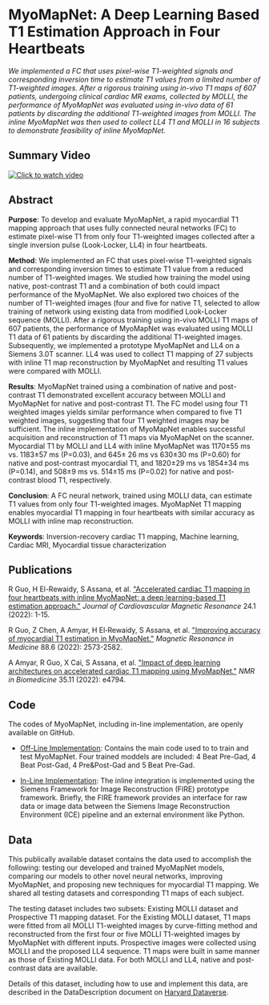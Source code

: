 # MyoMapNet: A Deep Learning Based T1 Estimation Approach in Four Heartbeats

*We implemented a FC that uses pixel-wise T1-weighted signals and corresponding inversion time to estimate T1 values from a limited number of T1-weighted images. After a rigorous training using in-vivo T1 maps of 607 patients, undergoing clinical cardiac MR exams, collected by MOLLI, the performance of MyoMapNet was evaluated using in-vivo data of 61 patients by discarding the additional T1-weighted images from MOLLI. The inline MyoMapNet was then used to collect LL4 T1 and MOLLI in 16 subjects to demonstrate feasibility of inline MyoMapNet.*

## Summary Video

[![Click to watch video](https://img.youtube.com/vi/zrQ7A0B26E0/maxresdefault.jpg)](http://www.youtube.com/watch?v=zrQ7A0B26E0 "A Guide To Deploying Deep Learning Models On Scanner: A Case Study With MyoMapNet")

## Abstract

**Purpose**: To develop and evaluate MyoMapNet, a rapid myocardial T1 mapping approach that uses fully connected neural networks (FC) to estimate pixel-wise T1 from only four T1-weighted images collected after a single inversion pulse (Look-Locker, LL4) in four heartbeats.

**Method**: We implemented an FC that uses pixel-wise T1-weighted signals and corresponding inversion times to estimate T1 value from a reduced number of T1-weighted images. We studied how training the model using native, post-contrast T1 and a combination of both could impact performance of the MyoMapNet. We also explored two choices of the number of T1-weighted images (four and five for native T1, selected to allow training of network using existing data from modified Look-Locker sequence (MOLLI). After a rigorous training using in-vivo MOLLI T1 maps of 607 patients, the performance of MyoMapNet was evaluated using MOLLI T1 data of 61 patients by discarding the additional T1-weighted images. Subsequently, we implemented a prototype MyoMapNet and LL4 on a Siemens 3.0T scanner. LL4 was used to collect T1 mapping of 27 subjects with inline T1 map reconstruction by MyoMapNet and resulting T1 values were compared with MOLLI.

**Results**: MyoMapNet trained using a combination of native and post-contrast T1 demonstrated excellent accuracy between MOLLI and MyoMapNet for native and post-contrast T1. The FC model using four T1 weighted images yields similar performance when compared to five T1 weighted images, suggesting that four T1 weighted images may be sufficient. The inline implementation of MyoMapNet enables successful acquisition and reconstruction of T1 maps via MyoMapNet on the scanner. Myocardial T1 by MOLLI and LL4 with inline MyoMapNet was 1170±55 ms vs. 1183±57 ms (P=0.03), and 645± 26 ms vs 630±30 ms (P=0.60) for native and post-contrast myocardial T1, and 1820±29 ms vs 1854±34 ms (P=0.14), and 508±9 ms vs. 514±15 ms (P=0.02) for native and post-contrast blood T1, respectively.

**Conclusion**: A FC neural network, trained using MOLLI data, can estimate T1 values from only four T1-weighted images. MyoMapNet T1 mapping enables myocardial T1 mapping in four heartbeats with similar accuracy as MOLLI with inline map reconstruction.

**Keywords**: Inversion-recovery cardiac T1 mapping, Machine learning, Cardiac MRI, Myocardial tissue characterization

## Publications

R Guo, H El-Rewaidy, S Assana, et al. ["Accelerated cardiac T1 mapping in four heartbeats with inline MyoMapNet: a deep learning-based T1 estimation approach."](https://cardiacmr.hms.harvard.edu/files/cardiacmr/files/guo_etal_jcmr_vol24.pdf) *Journal of Cardiovascular Magnetic Resonance* 24.1 (2022): 1-15.

R Guo, Z Chen, A Amyar, H El‐Rewaidy, S Assana, et al. ["Improving accuracy of myocardial T1 estimation in MyoMapNet."](https://cardiacmr.hms.harvard.edu/files/cardiacmr/files/magnetic_resonance_in_med_-_2022_-_guo_-_improving_accuracy_of_myocardia.pdf) *Magnetic Resonance in Medicine* 88.6 (2022): 2573-2582.

A Amyar, R Guo, X Cai, S Assana, et al. ["Impact of deep learning architectures on accelerated cardiac T1 mapping using MyoMapNet."](https://cardiacmr.hms.harvard.edu/files/cardiacmr/files/nmr_in_biomedicine_-_2022_-_amyar_-_impact_of_deep_learning_architectures_on_accelerated_cardiac_t1_mapping_using_myomapnet.pdf) *NMR in Biomedicine* 35.11 (2022): e4794.

## Code

The codes of MyoMapNet, including in-line implementation, are openly available on GitHub.

- [Off-Line Implementation](https://github.com/HMS-CardiacMR/MyoMapNet/tree/main/MyoMapNet_Implementation/Main_implementation): Contains the main code used to to train and test MyoMapNet. Four trained moddels are included: 4 Beat Pre-Gad, 4 Beat Post-Gad, 4 Pre&Post-Gad and 5 Beat Pre-Gad.

- [In-Line Implementation](https://github.com/HMS-CardiacMR/MyoMapNet/tree/main/InLine_Implementation): The inline integration is implemented using the Siemens Framework for Image Reconstruction (FIRE) prototype framework. Briefly, the FIRE framework provides an interface for raw data or image data between the Siemens Image Reconstruction Environment (ICE) pipeline and an external environment like Python.

## Data

This publically available dataset contains the data used to accomplish the following: testing our developed and trained MyoMapNet models, comparing our models to other novel neural networks, improving MyoMapNet, and proposing new techniques for myocardial T1 mapping. We shared all testing datasets and corresponding T1 maps of each subject.
 
The testing dataset includes two subsets: Existing MOLLI dataset and Prospective T1 mapping dataset. For the Existing MOLLI dataset, T1 maps were fitted from all MOLLI T1-weighted images by curve-fitting method and reconstructed from the first four or five MOLLI T1-weighted images by MyoMapNet with different inputs. Prospective images were collected using MOLLI and the proposed LL4 sequence. T1 maps were built in same manner as those of Existing MOLLI data. For both MOLLI and LL4, native and post-contrast data are available.
 
Details of this dataset, including how to use and implement this data, are described in the DataDescription document on [Harvard Dataverse](https://dataverse.harvard.edu/dataset.xhtml?persistentId=doi:10.7910/DVN/5MZYAH).
